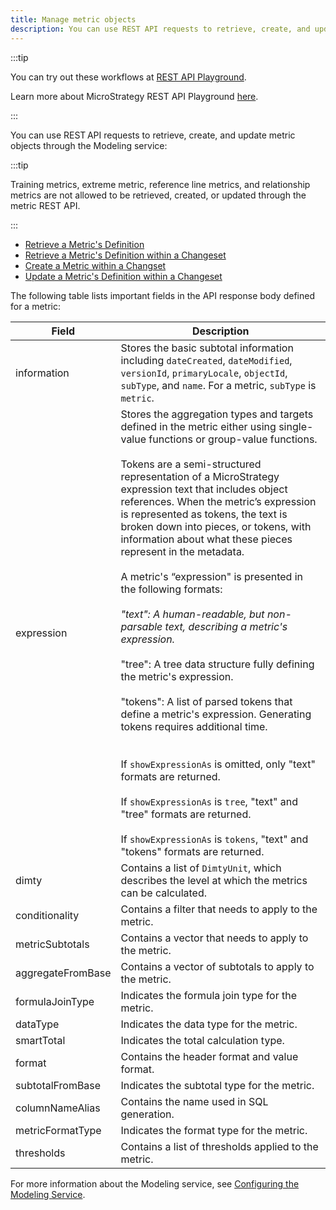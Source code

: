 ```yaml
---
title: Manage metric objects
description: You can use REST API requests to retrieve, create, and update metric objects through the Modeling service.
---
```


<Available since="2021 Update 5" />

:::tip

You can try out these workflows at [REST API Playground](https://www.postman.com/microstrategysdk/workspace/microstrategy-rest-api/folder/16131298-e7563dc0-b691-44bd-bba9-a7ff60faeb19?ctx=documentation).

Learn more about MicroStrategy REST API Playground [here](/docs/getting-started/playground.md).

:::

You can use REST API requests to retrieve, create, and update metric objects through the Modeling service:

:::tip

Training metrics, extreme metric, reference line metrics, and relationship metrics are not allowed to be retrieved, created, or updated through the metric REST API.

:::

- [Retrieve a Metric's Definition](retrieve-a-metrics-definition.md)
- [Retrieve a Metric's Definition within a Changeset](retrieve-a-metrics-definition-within-a-changeset.md)
- [Create a Metric within a Changset](create-a-metric-within-a-changeset.md)
- [Update a Metric's Definition within a Changeset](update-a-metrics-definition-within-a-changeset.md)

The following table lists important fields in the API response body defined for a metric:

| Field             | Description                                                                                                                                                                                                                                                                                                                                                                                                                                                                                                                                                                                                                                                                                                                                                                                                                                                                                                                                                                                                                                                                    |
| ----------------- | ------------------------------------------------------------------------------------------------------------------------------------------------------------------------------------------------------------------------------------------------------------------------------------------------------------------------------------------------------------------------------------------------------------------------------------------------------------------------------------------------------------------------------------------------------------------------------------------------------------------------------------------------------------------------------------------------------------------------------------------------------------------------------------------------------------------------------------------------------------------------------------------------------------------------------------------------------------------------------------------------------------------------------------------------------------------------------ |
| information       | Stores the basic subtotal information including `dateCreated`, `dateModified`, `versionId`, `primaryLocale`, `objectId`, `subType`, and `name`. For a metric, `subType` is `metric`.                                                                                                                                                                                                                                                                                                                                                                                                                                                                                                                                                                                                                                                                                                                                                                                                                                                                                           |
| expression        | Stores the aggregation types and targets defined in the metric either using single-value functions or group-value functions.<br/><br/>Tokens are a semi-structured representation of a MicroStrategy expression text that includes object references. When the metric’s expression is represented as tokens, the text is broken down into pieces, or tokens, with information about what these pieces represent in the metadata.<br/><br/>A metric's “expression" is presented in the following formats:<br/><br/>_"text": A human-readable, but non-parsable text, describing a metric's expression.<br/> <br/>_ "tree": A tree data structure fully defining the metric's expression.<br/> <br/> "tokens": A list of parsed tokens that define a metric's expression. Generating tokens requires additional time.<br/> <br/><br/>If `showExpressionAs` is omitted, only "text" formats are returned.<br/><br/>If `showExpressionAs` is `tree`, "text" and "tree" formats are returned.<br/><br/>If `showExpressionAs` is `tokens`, "text" and "tokens" formats are returned. |
| dimty             | Contains a list of `DimtyUnit`, which describes the level at which the metrics can be calculated.                                                                                                                                                                                                                                                                                                                                                                                                                                                                                                                                                                                                                                                                                                                                                                                                                                                                                                                                                                              |
| conditionality    | Contains a filter that needs to apply to the metric.                                                                                                                                                                                                                                                                                                                                                                                                                                                                                                                                                                                                                                                                                                                                                                                                                                                                                                                                                                                                                           |
| metricSubtotals   | Contains a vector that needs to apply to the metric.                                                                                                                                                                                                                                                                                                                                                                                                                                                                                                                                                                                                                                                                                                                                                                                                                                                                                                                                                                                                                           |
| aggregateFromBase | Contains a vector of subtotals to apply to the metric.                                                                                                                                                                                                                                                                                                                                                                                                                                                                                                                                                                                                                                                                                                                                                                                                                                                                                                                                                                                                                         |
| formulaJoinType   | Indicates the formula join type for the metric.                                                                                                                                                                                                                                                                                                                                                                                                                                                                                                                                                                                                                                                                                                                                                                                                                                                                                                                                                                                                                                |
| dataType          | Indicates the data type for the metric.                                                                                                                                                                                                                                                                                                                                                                                                                                                                                                                                                                                                                                                                                                                                                                                                                                                                                                                                                                                                                                        |
| smartTotal        | Indicates the total calculation type.                                                                                                                                                                                                                                                                                                                                                                                                                                                                                                                                                                                                                                                                                                                                                                                                                                                                                                                                                                                                                                          |
| format            | Contains the header format and value format.                                                                                                                                                                                                                                                                                                                                                                                                                                                                                                                                                                                                                                                                                                                                                                                                                                                                                                                                                                                                                                   |
| subtotalFromBase  | Indicates the subtotal type for the metric.                                                                                                                                                                                                                                                                                                                                                                                                                                                                                                                                                                                                                                                                                                                                                                                                                                                                                                                                                                                                                                    |
| columnNameAlias   | Contains the name used in SQL generation.                                                                                                                                                                                                                                                                                                                                                                                                                                                                                                                                                                                                                                                                                                                                                                                                                                                                                                                                                                                                                                      |
| metricFormatType  | Indicates the format type for the metric.                                                                                                                                                                                                                                                                                                                                                                                                                                                                                                                                                                                                                                                                                                                                                                                                                                                                                                                                                                                                                                      |
| thresholds        | Contains a list of thresholds applied to the metric.                                                                                                                                                                                                                                                                                                                                                                                                                                                                                                                                                                                                                                                                                                                                                                                                                                                                                                                                                                                                                           |

For more information about the Modeling service, see [Configuring the Modeling Service](https://www2.microstrategy.com/producthelp/2021/InstallConfig/en-us/Content/modeling_service.htm).
